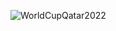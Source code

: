 ![WorldCupQatar2022](https://github.com/user-attachments/assets/04ece17e-2802-49f0-84bb-64d0ba3635cd)
